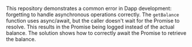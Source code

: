This repository demonstrates a common error in Dapp development: forgetting to handle asynchronous operations correctly. The `getBalance` function uses async/await, but the caller doesn't wait for the Promise to resolve. This results in the Promise being logged instead of the actual balance. The solution shows how to correctly await the Promise to retrieve the balance.
